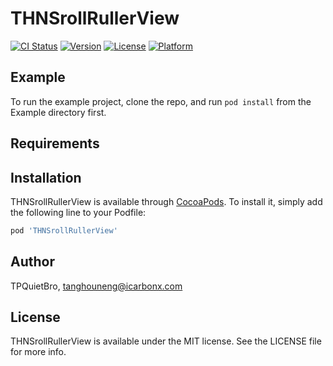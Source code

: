 # THNSrollRullerView

[![CI Status](https://img.shields.io/travis/TPQuietBro/THNSrollRullerView.svg?style=flat)](https://travis-ci.org/TPQuietBro/THNSrollRullerView)
[![Version](https://img.shields.io/cocoapods/v/THNSrollRullerView.svg?style=flat)](https://cocoapods.org/pods/THNSrollRullerView)
[![License](https://img.shields.io/cocoapods/l/THNSrollRullerView.svg?style=flat)](https://cocoapods.org/pods/THNSrollRullerView)
[![Platform](https://img.shields.io/cocoapods/p/THNSrollRullerView.svg?style=flat)](https://cocoapods.org/pods/THNSrollRullerView)

## Example

To run the example project, clone the repo, and run `pod install` from the Example directory first.

## Requirements

## Installation

THNSrollRullerView is available through [CocoaPods](https://cocoapods.org). To install
it, simply add the following line to your Podfile:

```ruby
pod 'THNSrollRullerView'
```

## Author

TPQuietBro, tanghouneng@icarbonx.com

## License

THNSrollRullerView is available under the MIT license. See the LICENSE file for more info.
